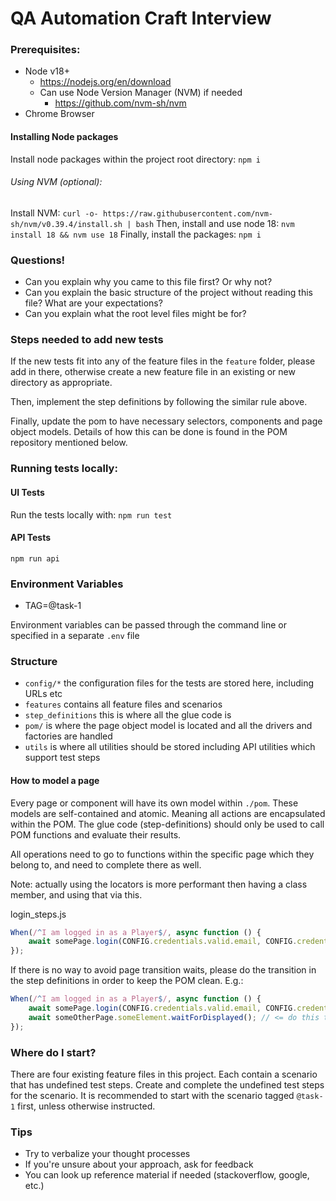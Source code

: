 # QA Automation Craft Interview
### Prerequisites:
- Node v18+
  - https://nodejs.org/en/download
  - Can use Node Version Manager (NVM) if needed
    - https://github.com/nvm-sh/nvm
- Chrome Browser

#### Installing Node packages
Install node packages within the project root directory:
```npm i```

###### Using NVM (optional):
Install NVM:
```curl -o- https://raw.githubusercontent.com/nvm-sh/nvm/v0.39.4/install.sh | bash```
Then, install and use node 18:
```nvm install 18 && nvm use 18```
Finally, install the packages:
```npm i```


### Questions!

- Can you explain why you came to this file first? Or why not?
- Can you explain the basic structure of the project without reading this file? What are your expectations?
- Can you explain what the root level files might be for?

### Steps needed to add new tests
If the new tests fit into any of the feature files in the `feature` folder, please add in there,
otherwise create a new feature file in an existing or new directory as appropriate.

Then, implement the step definitions by following the similar rule above.

Finally, update the pom to have necessary selectors, components and page object models.
Details of how this can be done is found in the POM repository mentioned below.

### Running tests locally:

#### UI Tests
Run the tests locally with:
```npm run test```

#### API Tests
```npm run api```

### Environment Variables
- TAG=@task-1

Environment variables can be passed through the command line or specified in a separate `.env` file

### Structure
- `config/*` the configuration files for the tests are stored here, including URLs etc
- `features` contains all feature files and scenarios
- `step_definitions` this is where all the glue code is
- `pom/` is where the page object model is located and all the drivers and factories are handled
- `utils` is where all utilities should be stored including API utilities which support test steps


#### How to model a page
Every page or component will have its own model within `./pom`.
These models are self-contained and atomic. Meaning all actions are encapsulated within the POM. 
The glue code (step-definitions) should only be used to call POM functions and evaluate their results.  

All operations need to go to functions within the specific page which they belong to, and need to complete there as well.

Note: actually using the locators is more performant then having a class member, and using that via this.

login_steps.js
```js
When(/^I am logged in as a Player$/, async function () {
    await somePage.login(CONFIG.credentials.valid.email, CONFIG.credentials.valid.password);
});
```

If there is no way to avoid page transition waits, please do the transition in the step definitions in order to keep the POM clean.
E.g.:
```js
When(/^I am logged in as a Player$/, async function () {
    await somePage.login(CONFIG.credentials.valid.email, CONFIG.credentials.valid.password);
    await someOtherPage.someElement.waitForDisplayed(); // <= do this to conclude your step and leave it in a clean state
});
```

### Where do I start?
There are four existing feature files in this project.
Each contain a scenario that has undefined test steps.
Create and complete the undefined test steps for the scenario.
It is recommended to start with the scenario tagged `@task-1` first, unless otherwise instructed.

### Tips
- Try to verbalize your thought processes
- If you're unsure about your approach, ask for feedback
- You can look up reference material if needed (stackoverflow, google, etc.)
